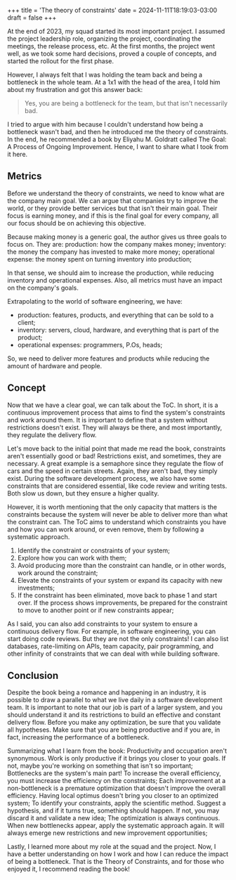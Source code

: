 +++
title = 'The theory of constraints'
date = 2024-11-11T18:19:03-03:00
draft = false
+++

At the end of 2023, my squad started its most important project. I assumed the project leadership role, organizing the project, coordinating the meetings, the release process, etc. At the first months, the project went well, as we took some hard decisions, proved a couple of concepts, and started the rollout for the first phase.

However, I always felt that I was holding the team back and being a bottleneck in the whole team. At a 1x1 with the head of the area, I told him about my frustration and got this answer back:

> Yes, you are being a bottleneck for the team, but that isn't necessarily bad.

I tried to argue with him because I couldn't understand how being a bottleneck wasn't bad, and then he introduced me the theory of constraints. In the end, he recommended a book by Eliyahu M. Goldratt called The Goal: A Process of Ongoing Improvement. Hence, I want to share what I took from it here.

## Metrics

Before we understand the theory of constraints, we need to know what are the company main goal. We can argue that companies try to improve the world, or they provide better services but that isn't their main goal. Their focus is earning money, and if this is the final goal for every company, all our focus should be on achieving this objective.

Because making money is a generic goal, the author gives us three goals to focus on. They are:
production: how the company makes money;
inventory: the money the company has invested to make more money;
operational expense: the money spent on turning inventory into production;

In that sense, we should aim to increase the production, while reducing inventory and operational expenses. Also, all metrics must have an impact on the company's goals.

Extrapolating to the world of software engineering, we have:
- production: features, products, and everything that can be sold to a client;
- inventory: servers, cloud, hardware, and everything that is part of the product;
- operational expenses: programmers, P.Os, heads;

So, we need to deliver more features and products while reducing the amount of hardware and people.

## Concept

Now that we have a clear goal, we can talk about the ToC. In short, it is a continuous improvement process that aims to find the system's constraints and work around them. It is important to define that a system without restrictions doesn't exist. They will always be there, and most importantly, they regulate the delivery flow.

Let's move back to the initial point that made me read the book, constraints aren't essentially good or bad! Restrictions exist, and sometimes, they are necessary. A great example is a semaphore since they regulate the flow of cars and the speed in certain streets. Again, they aren't bad, they simply exist. During the software development process, we also have some constraints that are considered essential, like code review and writing tests. Both slow us down, but they ensure a higher quality.

However, it is worth mentioning that the only capacity that matters is the constraints because the system will never be able to deliver more than what the constraint can. The ToC aims to understand which constraints you have and how you can work around, or even remove, them by following a systematic approach.
1. Identify the constraint or constraints of your system;
2. Explore how you can work with them;
3. Avoid producing more than the constraint can handle, or in other words, work around the constraint;
4. Elevate the constraints of your system or expand its capacity with new investments;
5. If the constraint has been eliminated, move back to phase 1 and start over. If the process shows improvements, be prepared for the constraint to move to another point or if new constraints appear;

As I said, you can also add constraints to your system to ensure a continuous delivery flow. For example, in software engineering, you can start doing code reviews. But they are not the only constraints! I can also list databases, rate-limiting on APIs, team capacity, pair programming, and other infinity of constraints that we can deal with while building software.

## Conclusion

Despite the book being a romance and happening in an industry, it is possible to draw a parallel to what we live daily in a software development team. It is important to note that our job is part of a larger system, and you should understand it and its restrictions to build an effective and constant delivery flow. Before you make any optimization, be sure that you validate all hypotheses. Make sure that you are being productive and if you are, in fact, increasing the performance of a bottleneck.

Summarizing what I learn from the book:
Productivity and occupation aren't synonymous. Work is only productive if it brings you closer to your goals. If not, maybe you're working on something that isn't so important;
Bottlenecks are the system's main part! To increase the overall efficiency, you must increase the efficiency on the constraints;
Each improvement at a non-bottleneck is a premature optimization that doesn't improve the overall efficiency. Having local optimus doesn't bring you closer to an optimized system;
To identify your constraints, apply the scientific method. Suggest a hypothesis, and if it turns true, something should happen. If not, you may discard it and validate a new idea;
The optimization is always continuous. When new bottlenecks appear, apply the systematic approach again. It will always emerge new restrictions and new improvement opportunities;

Lastly, I learned more about my role at the squad and the project. Now, I have a better understanding on how I work and how I can reduce the impact of being a bottleneck. That is the Theory of Constraints, and for those who enjoyed it, I recommend reading the book!
